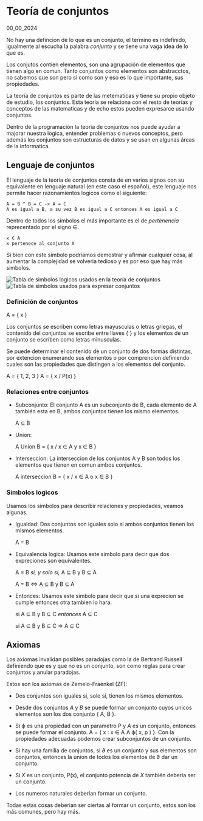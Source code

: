 # Teoría de conjuntos
00_00_2024

No hay una defincion de lo que es un conjunto, el termino es indefinido, igualmente al escucha la palabra *conjunto* y se tiene una vaga idea de lo que es. 

Los conjutos contien elementos, son una agrupación de elementos que tienen algo en comun. Tanto conjuntos como elementos son abstracctos, no sabemos que son pero si como son y eso es lo que importante, sus propiedades.

La teoría de conjuntos es parte de las metematicas y tiene su propio objeto de estudio, los conjuntos. Esta teoría se relaciona con el resto de teorías y conceptos de las matematicas y de echo estos pueden expresarce usando conjuntos.

Dentro de la programación la teoria de conjuntos nos puede ayudar a majorar nuestra logica, entender problemas o nuevos conceptos, pero además los conjuntos son estructuras de datos y se usan en algunas áreas de la informatica.

## Lenguaje de conjuntos

El lenguaje de la teoría de conjuntos consta de en varios signos con su equivalente en lenguaje natural (en este caso el español), este lenguaje nos permite hacer razonamientos logicos como el siguiente:

	A = B ^ B = C -> A = C
	A es igual a B, a su vez B es igual a C entonces A es igual a C

Dentro de todos los simbolos el más importante es el de *pertenencia* reprecentado por el signo ∈.

	x ∈ A
	x pertenece al conjunto A

Si bien con este simbolo podriamos demostrar y afirmar cualquier cosa, al aumentar la complejidad se volveria tedioso y es por eso que hay más simbolos.

![Tabla de simbolos logicos usados en la teoría de conjuntos]()
![Tabla de simbolos usados para expresar conjuntos]()

### Definición de conjuntos

A = { x }

Los conjuntos se escriben como letras mayusculas o letras griegas, el contenido del conjuntos se escribe entre llaves { } y los elementos de un conjunto se escriben como letras minusculas.

Se puede determinar el contenido de un conjunto de dos formas distintas, por extencion enumerando sus elementos o por comprencion definiendo cuales son las propiedades que distingen a los elementos del conjunto.

A = { 1, 2, 3 }
A = { x / P(x) }  

### Relaciones entre conjuntos

* Subconjunto: El conjunto A es un subconjunto de B, cada elemento de A también esta en B, ambos conjuntos tienen los mismo elementos.

	A ⊆ B

* Union: 

	A Union B = { x / x ∈ A y x ∈ B }

* Interseccion: La interseccion de los conjuntos A y B son todos los elementos que tienen en comun ambos conjuntos.

	A interseccion B = { x / x ∈ A o x ∈ B }

### Simbolos logicos

Usamos los simbolos para describir relaciones y propiedades, veamos algunas.

* Igualdad: Dos conjuntos son iguales solo si ambos conjuntos tienen los mismos elementos.

	A = B

* Equivalencia logica: Usamos este simbolo para decir que dos expreciones son equivalentes.

	A = B *si, y solo si,* A ⊆ B y B ⊆ A

	A = B <=> A ⊆ B y B ⊆ A

* Entonces: Usamos este simbolo para decir que si una exprecion se cumple entonces otra tambien lo hara.

	si A ⊆ B y B ⊆ C *entonces* A ⊆ C

	si A ⊆ B y B ⊆ C => A ⊆ C

## Axiomas

Los axiomas invalidan posibles paradojas como la de Bertrand Russell definiendo que es y que no es un conjunto, son como reglas para crear conjuntos y anular paradojas.

Estos son los axiomas de Zemelo-Fraenkel (ZF):

* Dos conjuntos son iguales si, solo si, tienen los mismos elementos.

* Desde dos conjuntos *A* y *B* se puede formar un conjunto cuyos unicos elementos son los dos conjunto { A, B }.

* Si ϕ es una propiedad con un parametro P y *A* es un conjunto, entonces se puede formar el conjunto. A = { x : x ∈ A Ʌ ϕ( x, p ) }. Con la propiedades adecuadas podemos crear subconjuntos de un conjunto.

* Si hay una familia de conjuntos, si ϑ es un conjunto y sus elementos son conjuntos, entonces la union de todos los elementos de ϑ dar un conjunto.

* Si *X* es un conjunto, P(x), el conjunto potencia de *X* también deberia ser un conjunto.

* Los numeros naturales deberian formar un conjunto.

Todas estas cosas deberian ser ciertas al formar un conjunto, estos son los más comunes, pero hay más.
